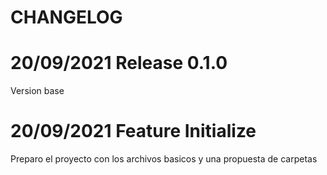 # CHANGELOG

# 20/09/2021 Release 0.1.0

Version base

# 20/09/2021 Feature Initialize

Preparo el proyecto con los archivos basicos y una propuesta de carpetas

